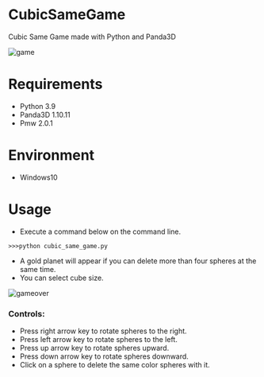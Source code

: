 # CubicSameGame
Cubic Same Game made with Python and Panda3D

![game](https://user-images.githubusercontent.com/48859041/178991282-5a2c43f3-552a-4f56-aed3-11ca0c08bbab.png)

# Requirements
* Python 3.9
* Panda3D 1.10.11
* Pmw 2.0.1

# Environment
* Windows10

# Usage
* Execute a command below on the command line.
```
>>>python cubic_same_game.py
```

* A gold planet will appear if you can delete more than four spheres at the same time.
* You can select cube size.

![gameover](https://user-images.githubusercontent.com/48859041/178983654-d96cde7a-cecf-4e7c-8882-1374c40f5a6a.png)

### Controls:
* Press right arrow key to rotate spheres to the right.
* Press left arrow key to rotate spheres to the left.
* Press up arrow key to rotate spheres upward.
* Press down arrow key to rotate spheres downward.
* Click on a sphere to delete the same color spheres with it.
